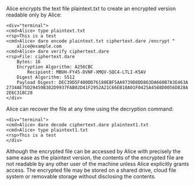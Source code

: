 
Alice encrypts the text file plaintext.txt to create an encrypted version
readable only by Alice:


~~~~
<div="terminal">
<cmd>Alice> type plaintext.txt
<rsp>This is a test
<cmd>Alice> dare encode plaintext.txt ciphertext.dare /encrypt ^
    alice@example.com 
<cmd>Alice> dare verify ciphertext.dare
<rsp>File: ciphertext.dare
    Bytes: 16
    Encryption Algorithm: A256CBC
        Recipient: MBUH-FY45-DVNF-XMQV-SQC4-LTLI-K5AV
    Digest Algorithm: S512
    Payload Digest: DEC39D5F400DD76180EBF5AA9739D8DD863DA660B7A3E463A
2734AE75D29459B382D9937FAB02D41F2952A21C66EB18A01F0425A4588D0056D828A
2E6C318C28
</div>
~~~~

Alice can recover the file at any time using the decryption command:


~~~~
<div="terminal">
<cmd>Alice> dare decode ciphertext.dare plaintext1.txt
<cmd>Alice> type plaintext1.txt
<rsp>This is a test
</div>
~~~~

Although the encrypted file can be accessed by Alice with precisely the same ease as the plaintext
version, the contents of the encrypted file are not readable by any other user of the machine unless 
Alice explicitly grants access. The encrypted file may be stored on a shared drive, cloud file system
or removable storage without disclosing the contents.

